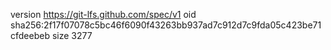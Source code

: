 version https://git-lfs.github.com/spec/v1
oid sha256:2f17f07078c5bc46f6090f43263bb937ad7c912d7c9fda05c423be71cfdeebeb
size 3277
